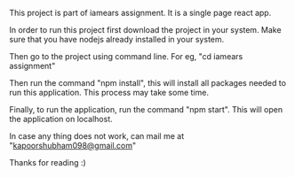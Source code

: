 This project is part of iamears assignment. It is a single page react app.

In order to run this project first download the project in your system. 
Make sure that you have nodejs already installed in your system.


Then go to the project using command line. For eg, "cd iamears assignment"


Then run the command "npm install", this will install all packages needed to 
run this application. This process may take some time.


Finally, to run the application, run the command "npm start".
This will open the application on localhost.


In case any thing does not work, can mail me at "kapoorshubham098@gmail.com"

Thanks for reading :)